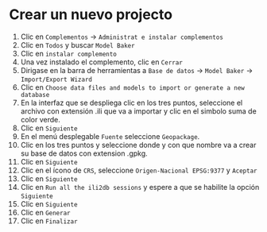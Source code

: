 # Crear un nuevo projecto

1. Clic en `Complementos` -> `Administrat e instalar complementos`  
2. Clic en `Todos` y buscar `Model Baker`
3. Clic en `instalar complemento`
4. Una vez instalado el complemento, clic en `Cerrar`
5. Dirigase en la barra de herramientas a `Base de datos` -> `Model Baker` -> `Import/Export Wizard`
6. Clic en `Choose data files and models to import or generate a new database`
7. En la interfaz que se despliega clic en los tres puntos, seleccione el archivo con extensión .ili que va a importar y clic en el simbolo suma de color verde.	
8. Clic en `Siguiente`
9. En el menú desplegable `Fuente` seleccione `Geopackage`.
10. Clic en los tres puntos y seleccione donde y con que nombre va a crear su base de datos con extension .gpkg.
11. Clic en `Siguiente`
12. Clic en el ícono de `CRS`, seleccione `Origen-Nacional EPSG:9377` y `Aceptar`
13. Clic en `Siguiente`
14. Clic en `Run all the ili2db sessions` y espere a que se habilite la opción `Siguiente`
15. Clic en `Siguiente`
16. Clic en `Generar`
17. Clic en `Finalizar`
